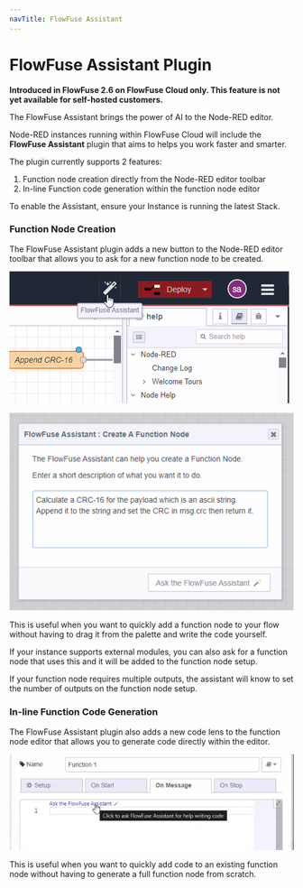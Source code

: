 ```yaml
---
navTitle: FlowFuse Assistant
---
```


# FlowFuse Assistant Plugin

**Introduced in FlowFuse 2.6 on FlowFuse Cloud only. This feature is not yet available for self-hosted customers.**

The FlowFuse Assistant brings the power of AI to the Node-RED editor.

Node-RED instances running within FlowFuse Cloud will include the **FlowFuse Assistant**
plugin that aims to helps you work faster and smarter.

The plugin currently supports 2 features:

1. Function node creation directly from the Node-RED editor toolbar
2. In-line Function code generation within the function node editor

To enable the Assistant, ensure your Instance is running the latest Stack.



### Function Node Creation

The FlowFuse Assistant plugin adds a new button to the Node-RED editor toolbar that allows you to
ask for a new function node to be created. 

![toolbar](./images/assistant/toolbar.png)

![assistant dialog](./images/assistant/dialog-function-node-builder.png)

This is useful when you want to quickly add a function
node to your flow without having to drag it from the palette and write the code yourself.

If your instance supports external modules, you can also ask for a function node that uses this
and it will be added to the function node setup.

If your function node requires multiple outputs, the assistant will know to set the number of outputs
on the function node setup.


### In-line Function Code Generation

The FlowFuse Assistant plugin also adds a new code lens to the function node editor that allows you
to generate code directly within the editor. 

![inline code lens](./images/assistant/function-node-inline-code-lens.png)

This is useful when you want to quickly add code to an
existing function node without having to generate a full function node from scratch.

